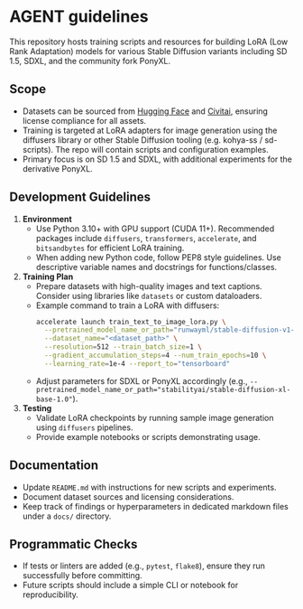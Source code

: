 # AGENT guidelines
This repository hosts training scripts and resources for building LoRA (Low Rank Adaptation) models for various Stable Diffusion variants including SD 1.5, SDXL, and the community fork PonyXL.

## Scope
- Datasets can be sourced from [Hugging Face](https://huggingface.co/) and [Civitai](https://civitai.com/), ensuring license compliance for all assets.
- Training is targeted at LoRA adapters for image generation using the diffusers library or other Stable Diffusion tooling (e.g. kohya-ss / sd-scripts). The repo will contain scripts and configuration examples.
- Primary focus is on SD 1.5 and SDXL, with additional experiments for the derivative PonyXL.

## Development Guidelines
1. **Environment**
   - Use Python 3.10+ with GPU support (CUDA 11+). Recommended packages include `diffusers`, `transformers`, `accelerate`, and `bitsandbytes` for efficient LoRA training.
   - When adding new Python code, follow PEP8 style guidelines. Use descriptive variable names and docstrings for functions/classes.
2. **Training Plan**
   - Prepare datasets with high-quality images and text captions. Consider using libraries like `datasets` or custom dataloaders.
   - Example command to train a LoRA with diffusers:
     ```bash
     accelerate launch train_text_to_image_lora.py \
       --pretrained_model_name_or_path="runwayml/stable-diffusion-v1-5" \
       --dataset_name="<dataset_path>" \
       --resolution=512 --train_batch_size=1 \
       --gradient_accumulation_steps=4 --num_train_epochs=10 \
       --learning_rate=1e-4 --report_to="tensorboard" 
     ```
   - Adjust parameters for SDXL or PonyXL accordingly (e.g., `--pretrained_model_name_or_path="stabilityai/stable-diffusion-xl-base-1.0"`).
3. **Testing**
   - Validate LoRA checkpoints by running sample image generation using `diffusers` pipelines.
   - Provide example notebooks or scripts demonstrating usage.

## Documentation
- Update `README.md` with instructions for new scripts and experiments.
- Document dataset sources and licensing considerations.
- Keep track of findings or hyperparameters in dedicated markdown files under a `docs/` directory.

## Programmatic Checks
- If tests or linters are added (e.g., `pytest`, `flake8`), ensure they run successfully before committing.
- Future scripts should include a simple CLI or notebook for reproducibility.

